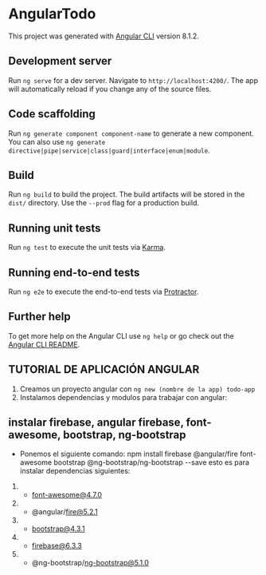 # AngularTodo

This project was generated with [Angular CLI](https://github.com/angular/angular-cli) version 8.1.2.

## Development server

Run `ng serve` for a dev server. Navigate to `http://localhost:4200/`. The app will automatically reload if you change any of the source files.

## Code scaffolding

Run `ng generate component component-name` to generate a new component. You can also use `ng generate directive|pipe|service|class|guard|interface|enum|module`.

## Build

Run `ng build` to build the project. The build artifacts will be stored in the `dist/` directory. Use the `--prod` flag for a production build.

## Running unit tests

Run `ng test` to execute the unit tests via [Karma](https://karma-runner.github.io).

## Running end-to-end tests

Run `ng e2e` to execute the end-to-end tests via [Protractor](http://www.protractortest.org/).

## Further help

To get more help on the Angular CLI use `ng help` or go check out the [Angular CLI README](https://github.com/angular/angular-cli/blob/master/README.md).

TUTORIAL DE APLICACIÓN ANGULAR
---------
1. Creamos un  proyecto angular con `ng new (nombre de la app) todo-app`
2. Instalamos dependencias y modulos para trabajar con angular: 
## instalar firebase, angular firebase, font-awesome, bootstrap, ng-bootstrap
* Ponemos el siguiente comando: npm install firebase @angular/fire font-awesome bootstrap @ng-bootstrap/ng-bootstrap --save
esto es para instalar dependencias siguientes: 
1. + font-awesome@4.7.0
2. + @angular/fire@5.2.1
3. + bootstrap@4.3.1
4. + firebase@6.3.3
5. + @ng-bootstrap/ng-bootstrap@5.1.0

